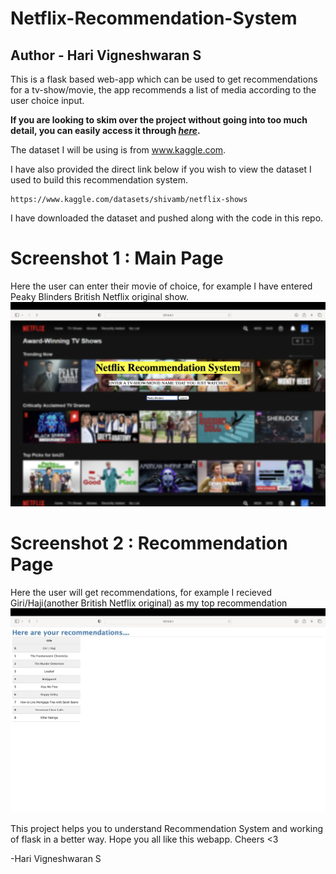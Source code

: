 # Netflix-Recommendation-System
## Author - Hari Vigneshwaran S

This is a flask based web-app which can be used to get recommendations for a tv-show/movie, the app recommends a list of media according to the user choice input. 

**If you are looking to skim over the project without going into too much detail, you can easily access it through [_here_](https://nbviewer.org/github/SHariVigneshwaran/Netflix-Recommendation-WebApp/blob/master/Netflix-Recommendation-System.ipynb).**

The dataset I will be using is from www.kaggle.com.

I have also provided the direct link below if you wish to view the dataset I used to build this recommendation system.

    https://www.kaggle.com/datasets/shivamb/netflix-shows

I have downloaded the dataset and pushed along with the code in this repo.

# Screenshot 1 : Main Page 
Here the user can enter their movie of choice, for example I have entered Peaky Blinders British Netflix original show.
![](Screenshots/screenshot3.PNG)
# Screenshot 2 : Recommendation Page 
Here the user will get recommendations, for example I recieved Giri/Haji(another British Netflix original) as my top recommendation 
![](Screenshots/screenshot4.PNG)

This project helps you to understand Recommendation System and working of flask in a better way. Hope you all like this webapp. Cheers <3

-Hari Vigneshwaran S
